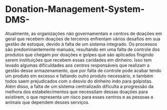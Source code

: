 # Donation-Management-System-DMS-
Atualmente, as organizações não governamentais e centros de doações em geral que recebem doações de terceiros  enfrentam vários desafios em sua gestão de estoque, devido à falta de um sistema integrado. Os processos são predominantemente manuais, resultando em uma falta de controle dos produtos que chegam por doações e golpes que são aplicados fingindo serem instituições que recebem essas caridades em dinheiro. Isso tem levado algumas dificuldades aos centros responsáveis que realizam a gestão desse armazenamento, que por falta de controle pode acabar tendo um produto em excesso e faltando outro produto necessário, e também todos saem prejudicados com o desvio do dinheiro indo para golpistas. Além disso, a falta de um sistema centralizado dificulta a progressão da melhora dos estabelecimentos que necessitam dessas doações para existirem, o que representa um risco para esses centros e as pessoas e animais que dependem desses serviços.
